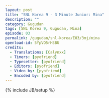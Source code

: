```yaml
---
layout: post
title: "SNL Korea 9 - 3 Minute Junior: Mina"
description: ""
category: Gugudan
tags: [SNL Korea 9, Gugudan, Mina]
episode: 03
permalink: /gugudan/snl-korea/E03/3mj/mina
openload-id: 5YpVO5rH3BU
credits:
  - Translations: [Calynxx]
  - Timers: [pyofriend]
  - Typesetter: [pyofriend]
  - Editors: [pyofriend]
  - Video by: [pyofriend]
  - Encoded by: [pyofriend]
---
```

{% include JB/setup %}
